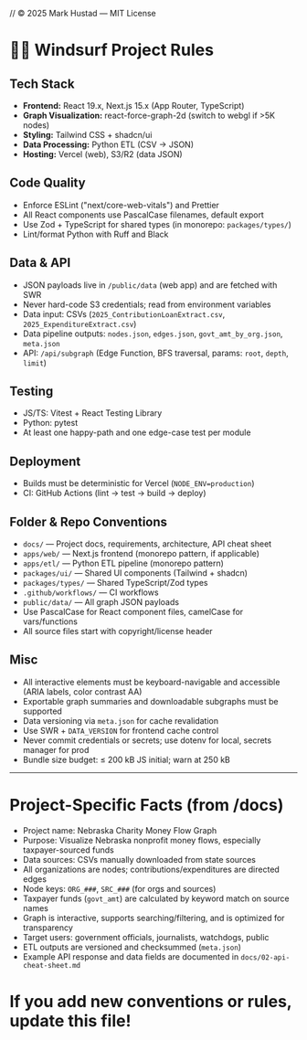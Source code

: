 // © 2025 Mark Hustad — MIT License

# 🏄‍♂️ Windsurf Project Rules

## Tech Stack
- **Frontend:** React 19.x, Next.js 15.x (App Router, TypeScript)
- **Graph Visualization:** react-force-graph-2d (switch to webgl if >5K nodes)
- **Styling:** Tailwind CSS + shadcn/ui
- **Data Processing:** Python ETL (CSV → JSON)
- **Hosting:** Vercel (web), S3/R2 (data JSON)

## Code Quality
- Enforce ESLint ("next/core-web-vitals") and Prettier
- All React components use PascalCase filenames, default export
- Use Zod + TypeScript for shared types (in monorepo: `packages/types/`)
- Lint/format Python with Ruff and Black

## Data & API
- JSON payloads live in `/public/data` (web app) and are fetched with SWR
- Never hard-code S3 credentials; read from environment variables
- Data input: CSVs (`2025_ContributionLoanExtract.csv`, `2025_ExpenditureExtract.csv`)
- Data pipeline outputs: `nodes.json`, `edges.json`, `govt_amt_by_org.json`, `meta.json`
- API: `/api/subgraph` (Edge Function, BFS traversal, params: `root`, `depth`, `limit`)

## Testing
- JS/TS: Vitest + React Testing Library
- Python: pytest
- At least one happy-path and one edge-case test per module

## Deployment
- Builds must be deterministic for Vercel (`NODE_ENV=production`)
- CI: GitHub Actions (lint → test → build → deploy)

## Folder & Repo Conventions
- `docs/` — Project docs, requirements, architecture, API cheat sheet
- `apps/web/` — Next.js frontend (monorepo pattern, if applicable)
- `apps/etl/` — Python ETL pipeline (monorepo pattern)
- `packages/ui/` — Shared UI components (Tailwind + shadcn)
- `packages/types/` — Shared TypeScript/Zod types
- `.github/workflows/` — CI workflows
- `public/data/` — All graph JSON payloads
- Use PascalCase for React component files, camelCase for vars/functions
- All source files start with copyright/license header

## Misc
- All interactive elements must be keyboard-navigable and accessible (ARIA labels, color contrast AA)
- Exportable graph summaries and downloadable subgraphs must be supported
- Data versioning via `meta.json` for cache revalidation
- Use SWR + `DATA_VERSION` for frontend cache control
- Never commit credentials or secrets; use dotenv for local, secrets manager for prod
- Bundle size budget: ≤ 200 kB JS initial; warn at 250 kB

---

# Project-Specific Facts (from /docs)
- Project name: Nebraska Charity Money Flow Graph
- Purpose: Visualize Nebraska nonprofit money flows, especially taxpayer-sourced funds
- Data sources: CSVs manually downloaded from state sources
- All organizations are nodes; contributions/expenditures are directed edges
- Node keys: `ORG_###`, `SRC_###` (for orgs and sources)
- Taxpayer funds (`govt_amt`) are calculated by keyword match on source names
- Graph is interactive, supports searching/filtering, and is optimized for transparency
- Target users: government officials, journalists, watchdogs, public
- ETL outputs are versioned and checksummed (`meta.json`)
- Example API response and data fields are documented in `docs/02-api-cheat-sheet.md`

# If you add new conventions or rules, update this file!

